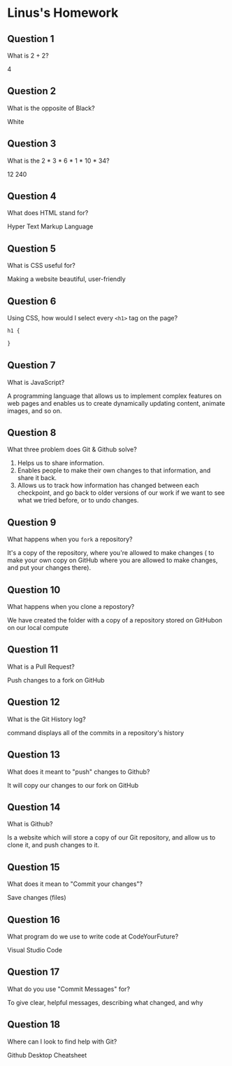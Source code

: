 # Linus's Homework

## Question 1

What is 2 + 2?

4

## Question 2

What is the opposite of Black?

White

## Question 3

What is the  2 * 3 * 6 * 1 * 10 * 34?

12 240

## Question 4 

What does HTML stand for?

Hyper Text Markup Language

## Question 5

What is CSS useful for?

Making a website beautiful, user-friendly

## Question 6

Using CSS, how would I select every `<h1>` tag on the page?

```css
h1 {

}
```

## Question 7

What is JavaScript?

A programming language that allows us to implement complex features on web pages and enables us to create dynamically updating content, animate images, and so on.

## Question 8

What three problem does Git & Github solve?

1. Helps us to share information.
2. Enables people to make their own changes to that information, and share it back.
3. Allows us to track how information has changed between each checkpoint, and go back to older versions of our work if we want to see what we tried before, or to undo changes.

## Question 9

What happens when you `fork` a repository?

It's a copy of the repository, where you're allowed to make changes ( to make your own copy on GitHub where you are allowed to make changes, and put your changes there).

## Question 10 

What happens when you clone a repostory?

We have created the folder with a copy of a repository stored on GitHubon on our local compute

## Question 11

What is a Pull Request?

Push changes to a fork on GitHub

## Question 12

What is the Git History log?

command displays all of the commits in a repository's history

## Question 13

What does it meant to "push" changes to Github?

It will copy our changes to our fork on GitHub

## Question 14

What is Github?

Is a website which will store a copy of our Git repository, and allow us to clone it, and push changes to it.

## Question 15

What does it mean to "Commit your changes"?

Save changes (files)

## Question 16

What program do we use to write code at CodeYourFuture?

Visual Studio Code

## Question 17

What do you use "Commit Messages" for?

To give clear, helpful messages, describing what changed, and why

## Question 18

Where can I look to find help with Git?

Github Desktop Cheatsheet
